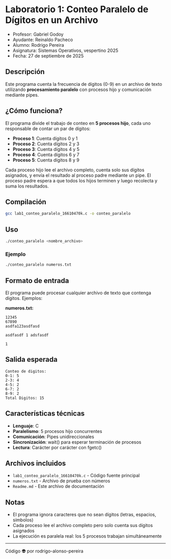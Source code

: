 # Laboratorio 1: Conteo Paralelo de Dígitos en un Archivo

- Profesor: Gabriel Godoy
- Ayudante: Reinaldo Pacheco
- Alumno: Rodrigo Pereira
- Asignatura: Sistemas Operativos, vespertino 2025
- Fecha: 27 de septiembre de 2025

## Descripción

Este programa cuenta la frecuencia de dígitos (0-9) en un archivo de texto utilizando **procesamiento paralelo** con procesos hijo y comunicación mediante pipes.

## ¿Cómo funciona?

El programa divide el trabajo de conteo en **5 procesos hijo**, cada uno responsable de contar un par de dígitos:

- **Proceso 1**: Cuenta dígitos 0 y 1
- **Proceso 2**: Cuenta dígitos 2 y 3  
- **Proceso 3**: Cuenta dígitos 4 y 5
- **Proceso 4**: Cuenta dígitos 6 y 7
- **Proceso 5**: Cuenta dígitos 8 y 9

Cada proceso hijo lee el archivo completo, cuenta solo sus dígitos asignados, y envía el resultado al proceso padre mediante un pipe. El proceso padre espera a que todos los hijos terminen y luego recolecta y suma los resultados.

## Compilación

```bash
gcc lab1_conteo_paralelo_16610470k.c -o conteo_paralelo
```

## Uso

```bash
./conteo_paralelo <nombre_archivo>
```

### Ejemplo

```bash
./conteo_paralelo numeros.txt
```

## Formato de entrada

El programa puede procesar cualquier archivo de texto que contenga dígitos. Ejemplos:

**numeros.txt:**
```
12345
67890
asdfa123asdfasd

asdfasdf 1 adsfasdf

1
```

## Salida esperada

```
Conteo de digitos: 
0-1: 5
2-3: 4
4-5: 2
6-7: 2
8-9: 2
Total Digitos: 15
```

## Características técnicas

- **Lenguaje**: C
- **Paralelismo**: 5 procesos hijo concurrentes
- **Comunicación**: Pipes unidireccionales
- **Sincronización**: wait() para esperar terminación de procesos
- **Lectura**: Carácter por carácter con fgetc()

## Archivos incluidos

- `lab1_conteo_paralelo_16610470k.c` - Código fuente principal
- `numeros.txt` - Archivo de prueba con números
- `Readme.md` - Este archivo de documentación

## Notas

- El programa ignora caracteres que no sean dígitos (letras, espacios, símbolos)
- Cada proceso lee el archivo completo pero solo cuenta sus dígitos asignados
- La ejecución es paralela real: los 5 procesos trabajan simultáneamente

---
Código 👽 por rodrigo-alonso-pereira
